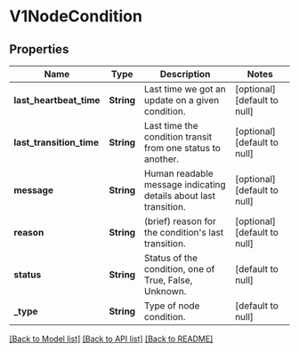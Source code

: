 # V1NodeCondition

## Properties
Name | Type | Description | Notes
------------ | ------------- | ------------- | -------------
**last_heartbeat_time** | **String** | Last time we got an update on a given condition. | [optional] [default to null]
**last_transition_time** | **String** | Last time the condition transit from one status to another. | [optional] [default to null]
**message** | **String** | Human readable message indicating details about last transition. | [optional] [default to null]
**reason** | **String** | (brief) reason for the condition&#39;s last transition. | [optional] [default to null]
**status** | **String** | Status of the condition, one of True, False, Unknown. | [default to null]
**_type** | **String** | Type of node condition. | [default to null]

[[Back to Model list]](../README.md#documentation-for-models) [[Back to API list]](../README.md#documentation-for-api-endpoints) [[Back to README]](../README.md)


